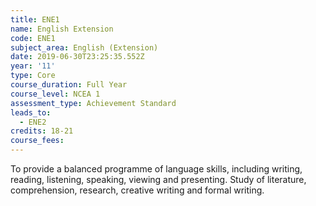 ```yaml
---
title: ENE1
name: English Extension
code: ENE1
subject_area: English (Extension)
date: 2019-06-30T23:25:35.552Z
year: '11'
type: Core
course_duration: Full Year
course_level: NCEA 1
assessment_type: Achievement Standard
leads_to:
  - ENE2
credits: 18-21
course_fees: 
---
```

To provide a balanced programme of language skills, including writing, reading, listening, speaking, viewing and presenting. Study of literature, comprehension, research, creative writing and formal writing.

